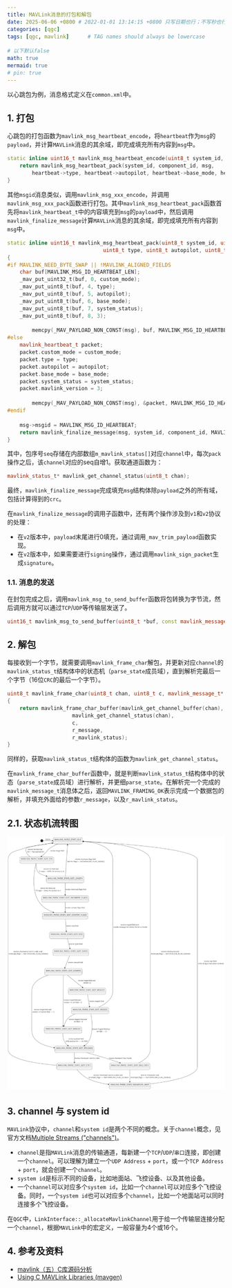 ```yaml
---
title: MAVLink消息的打包和解包
date: 2025-06-06 +0800 # 2022-01-01 13:14:15 +0800 只写日期也行；不写秒也行；这样也行 2022-03-09T00:55:42+08:00
categories: [qgc]
tags: [qgc, mavlink]      # TAG names should always be lowercase

# 以下默认false
math: true
mermaid: true
# pin: true
---
```


以心跳包为例，消息格式定义在`common.xml`中。

## 1. 打包 ##

心跳包的打包函数为`mavlink_msg_heartbeat_encode`，将`heartbeat`作为`msg`的`payload`，并计算`MAVLink`消息的其余域，即完成填充所有内容到`msg`中。

```c++
static inline uint16_t mavlink_msg_heartbeat_encode(uint8_t system_id, uint8_t component_id, mavlink_message_t* msg, const mavlink_heartbeat_t* heartbeat) {
    return mavlink_msg_heartbeat_pack(system_id, component_id, msg, 
        heartbeat->type, heartbeat->autopilot, heartbeat->base_mode, heartbeat->custom_mode, heartbeat->system_status);
}
```

其他`msgid`消息类似，调用`mavlink_msg_xxx_encode`，并调用`mavlink_msg_xxx_pack`函数进行打包。其中`mavlink_msg_heartbeat_pack`函数首先将`mavlink_heartbeat_t`中的内容填充到`msg`的`payload`中，然后调用`mavlink_finalize_message`计算`MAVLink`消息的其余域，即完成填充所有内容到`msg`中。

```c++
static inline uint16_t mavlink_msg_heartbeat_pack(uint8_t system_id, uint8_t component_id, mavlink_message_t* msg,
                               uint8_t type, uint8_t autopilot, uint8_t base_mode, uint32_t custom_mode, uint8_t system_status)
{
#if MAVLINK_NEED_BYTE_SWAP || !MAVLINK_ALIGNED_FIELDS
    char buf[MAVLINK_MSG_ID_HEARTBEAT_LEN];
    _mav_put_uint32_t(buf, 0, custom_mode);
    _mav_put_uint8_t(buf, 4, type);
    _mav_put_uint8_t(buf, 5, autopilot);
    _mav_put_uint8_t(buf, 6, base_mode);
    _mav_put_uint8_t(buf, 7, system_status);
    _mav_put_uint8_t(buf, 8, 3);

        memcpy(_MAV_PAYLOAD_NON_CONST(msg), buf, MAVLINK_MSG_ID_HEARTBEAT_LEN);
#else
    mavlink_heartbeat_t packet;
    packet.custom_mode = custom_mode;
    packet.type = type;
    packet.autopilot = autopilot;
    packet.base_mode = base_mode;
    packet.system_status = system_status;
    packet.mavlink_version = 3;

        memcpy(_MAV_PAYLOAD_NON_CONST(msg), &packet, MAVLINK_MSG_ID_HEARTBEAT_LEN);
#endif

    msg->msgid = MAVLINK_MSG_ID_HEARTBEAT;
    return mavlink_finalize_message(msg, system_id, component_id, MAVLINK_MSG_ID_HEARTBEAT_MIN_LEN, MAVLINK_MSG_ID_HEARTBEAT_LEN, MAVLINK_MSG_ID_HEARTBEAT_CRC);
}
```

其中，包序号`seq`存储在内部数组`m_mavlink_status[]`对应`channel`中，每次`pack`操作之后，该`channel`对应的seq自增1。获取通道函数为：

```c++
mavlink_status_t* mavlink_get_channel_status(uint8_t chan);
```

最终，`mavlink_finalize_message`完成填充`msg`结构体除`payload`之外的所有域，包括计算得到的`crc`。

在`mavlink_finalize_message`的调用子函数中，还有两个操作涉及到`v1`和`v2`协议的处理：

* 在`v2`版本中，`payload`末尾进行0填充，通过调用`_mav_trim_payload`函数实现。
* 在`v2`版本中，如果需要进行`signing`操作，通过调用`mavlink_sign_packet`生成`signature`。

### 1.1. 消息的发送 ###

在封包完成之后，调用`mavlink_msg_to_send_buffer`函数将包转换为字节流，然后调用方就可以通过`TCP`/`UDP`等传输层发送了。

```c++
uint16_t mavlink_msg_to_send_buffer(uint8_t *buf, const mavlink_message_t *msg);
```

## 2. 解包 ##

每接收到一个字节，就需要调用`mavlink_frame_char`解包，并更新对应`channel`的`mavlink_status_t`结构体中的状态机（`parse_state`成员域），直到解析完最后一个字节（16位`CRC`的最后一个字节）。

```c++
uint8_t mavlink_frame_char(uint8_t chan, uint8_t c, mavlink_message_t* r_message, mavlink_status_t* r_mavlink_status)
{
	return mavlink_frame_char_buffer(mavlink_get_channel_buffer(chan),
					 mavlink_get_channel_status(chan),
					 c,
					 r_message,
					 r_mavlink_status);
}
```

同样的，获取`mavlink_status_t`结构体的函数为`mavlink_get_channel_status`。

在`mavlink_frame_char_buffer`函数中，就是判断`mavlink_status_t`结构体中的状态（`parse_state`成员域）进行解析，并更细`parse_state`。在解析完一个完成的`mavlink_message_t`消息体之后，返回`MAVLINK_FRAMING_OK`表示完成一个数据包的解析，并填充外面给的参数`r_message`，以及`r_mavlink_status`。

## 2.1. 状态机流转图 ##

![mavlink_frame_char_buffer state flow](/assets/images/qgc/20250606/mavlink_frame_char_buffer_state_flow.png)

## 3. channel 与 system id ##

`MAVLink`协议中，`channel`和`system id`是两个不同的概念。关于`channel`概念，见官方文档[Multiple Streams ("channels")](https://mavlink.io/en/mavgen_c/#channels)。

* `channel`是指`MAVLink`消息的传输通道，每新建一个`TCP`/`UDP`/`串口`连接，即创建一个`channel`。可以理解为建立一个`UDP Address` + `port`，或一个`TCP Address` + `port`，就会创建一个`channel`。
* `system id`是标示不同的设备，比如地面站、飞控设备、以及其他设备。
* 一个`channel`可以对应多个`system id`，比如一个`channel`可以对应多个飞控设备。同时，一个`system id`也可以对应多个`channel`，比如一个地面站可以同时连接多个飞控设备。

在`QGC`中，`LinkInterface::_allocateMavlinkChannel`用于给一个传输层连接分配一个`channel`，根据`MAVLink`中的宏定义，一般容量为4个或16个。

## 4. 参考及资料 ##

* [mavlink（五）C库源码分析](https://www.cnblogs.com/hjx168/p/17737335.html)
* [Using C MAVLink Libraries (mavgen)](https://mavlink.io/en/mavgen_c/)